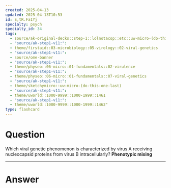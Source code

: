 ```yaml
---
created: 2025-04-13
updated: 2025-04-13T10:53
id: E,tR.Fa1Yj
specialty: psych
specialty_id: 34
tags:
  - source/ak-original-decks::step-1::lolnotacop::etc::uw-micro-(do-this-one-last)
  - "source/ak-step1-v11:": 
  - theme/firstaid::03-microbiology::05-virology::02-viral-genetics
  - "source/ak-step1-v11:": 
  - source/ome-banner
  - "source/ak-step1-v11:": 
  - theme/physeo::06-micro::01-fundamentals::02-virulence
  - "source/ak-step1-v11:": 
  - theme/physeo::06-micro::01-fundamentals::07-viral-genetics
  - "source/ak-step1-v11:": 
  - theme/sketchymicro::uw-micro-(do-this-one-last)
  - "source/ak-step1-v11:": 
  - theme/uworld::1000-9999::1000-1999::1461
  - "source/ak-step1-v11:": 
  - theme/uworld::1000-9999::1000-1999::1462"
type: flashcard
---
```


# Question
Which viral genetic phenomenon is characterized by virus A receiving nucleocapsid proteins from virus B intracellularly?   **Phenotypic mixing**

---

# Answer
